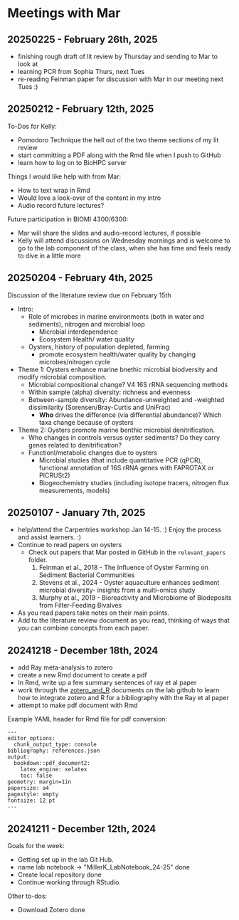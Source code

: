# Meetings with Mar 

## 20250225 - February 26th, 2025
- finishing rough draft of lit review by Thursday and sending to Mar to look at
- learning PCR from Sophia Thurs, next Tues
- re-reading Feinman paper for discussion with Mar in our meeting next Tues :)

## 20250212 - February 12th, 2025

To-Dos for Kelly:
- Pomodoro Technique the hell out of the two theme sections of my lit review
- start committing a PDF along with the Rmd file when I push to GitHub
- learn how to log on to BioHPC server

Things I would like help with from Mar:
- How to text wrap in Rmd
- Would love a look-over of the content in my intro
- Audio record future lectures?

Future participation in BIOMI 4300/6300:
- Mar will share the slides and audio-record lectures, if possible
- Kelly will attend discussions on Wednesday mornings and is welcome to go to the lab component of the class, when she has time and feels ready to dive in a little more

## 20250204 - February 4th, 2025

Discussion of the literature review due on February 15th 

- Intro: 
	- Role of microbes in marine environments (both in water and sediments), nitrogen and microbial loop
		- Microbial interdependence
		- Ecosystem Health/ water quality 
	- Oysters, history of population depleted, farming
		- promote ecosystem health/water quality by changing microbes/nitrogen cycle
- Theme 1: Oysters enhance marine bnethic microbial biodversity and modify microbial composition. 
	- Microbial compositional change? V4 16S rRNA sequencing methods 
	- Within sample (alpha) diversity: richness and evenness
	- Between-sample diversity: Abundance-unweighted and -weighted dissimilarity (Sorensen/Bray-Curtis and UniFrac)
		- **Who** drives the difference (via differential abundance)? Which taxa change because of oysters
- Theme 2: Oysters promote marine benthic microbial denitrification.
	- Who changes in controls versus oyster sediments? Do they carry genes related to denitrification? 
	- Functionl/metabolic changes due to oysters
		- Microbial studies (that include quantitative PCR (qPCR), functional annotation of 16S rRNA genes with FAPROTAX or PICRUSt2)
		- Biogeochemistry studies (including isotope tracers, nitrogen flux measurements, models)



## 20250107 - January 7th, 2025

- help/attend the Carpentries workshop Jan 14-15. :) Enjoy the process and assist learners. :)  
- Continue to read papers on oysters
	- Check out papers that Mar posted in GitHub in the `relevant_papers` folder. 
		1. Feinman et al., 2018 - The Influence of Oyster Farming on Sediment Bacterial Communities
		2. Stevens et al., 2024 - Oyster aquaculture enhances sediment microbial diversity- insights from a multi-omics study
		3. Murphy et al., 2019 - Bioreactivity and Microbiome of Biodeposits from Filter-Feeding Bivalves 
- As you read papers take notes on their main points. 
- Add to the literature review document as you read, thinking of ways that you can combine concepts from each paper. 



## 20241218 - December 18th, 2024

- add Ray meta-analysis to zotero
- create a new Rmd document to create a pdf
- In Rmd, write up a few summary sentences of ray et al paper
- work through the [zotero_and_R](https://github.com/MarschmiLab/Lab_Protocols/tree/main/Computing/Project_Organization/zotero_and_R) documents on the lab github to learn how to integrate zotero and R for a bibliography with the Ray et al paper
- attempt to make pdf document with Rmd

Example YAML header for Rmd file for pdf conversion: 

```
---
editor_options: 
  chunk_output_type: console
bibliography: references.json
output:
  bookdown::pdf_document2:
    latex_engine: xelatex
    toc: false
geometry: margin=1in
papersize: a4
pagestyle: empty
fontsize: 12 pt 
---
```


## 20241211 - December 12th, 2024 

Goals for the week: 

- Getting set up in the lab Git Hub.
- name lab notebook -> "MillerK_LabNotebook_24-25" done
- Create local repository  done
- Continue working through RStudio. 

Other to-dos:

- Download Zotero  done
